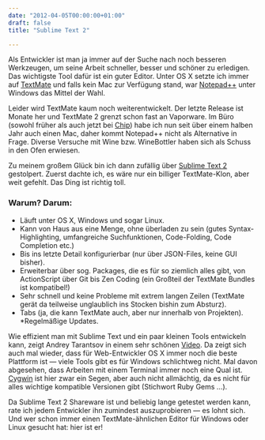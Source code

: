 ```yaml
---
date: "2012-04-05T00:00:00+01:00"
draft: false
title: "Sublime Text 2"

---
```

Als Entwickler ist man ja immer auf der Suche nach noch besseren Werkzeugen, um seine Arbeit schneller, besser und schöner zu erledigen. Das wichtigste Tool dafür ist ein guter Editor. Unter OS X setzte ich immer auf [TextMate](http://macromates.com/) und falls kein Mac zur Verfügung stand, war [Notepad++](http://notepad-plus-plus.org/) unter Windows das Mittel der Wahl.

Leider wird TextMate kaum noch weiterentwickelt. Der letzte Release ist Monate her und TextMate 2 grenzt schon fast an Vaporware. Im Büro (sowohl früher als auch jetzt bei [Chip](http://www.chip.de/)) habe ich nun seit über einem halben Jahr auch einen Mac, daher kommt Notepad++ nicht als Alternative in Frage. Diverse Versuche mit Wine bzw. WineBottler haben sich als Schuss in den Ofen erwiesen.

Zu meinem großem Glück bin ich dann zufällig über [Sublime Text 2](http://www.sublimetext.com/2) gestolpert. Zuerst dachte ich, es wäre nur ein billiger TextMate-Klon, aber weit gefehlt. Das Ding ist richtig toll.

### Warum? Darum:

* Läuft unter OS X, Windows und sogar Linux.
* Kann von Haus aus eine Menge, ohne überladen zu sein (gutes Syntax-Highlighting, umfangreiche Suchfunktionen, Code-Folding, Code Completion etc.)
* Bis ins letzte Detail konfigurierbar (nur über JSON-Files, keine GUI bisher).
* Erweiterbar über sog. Packages, die es für so ziemlich alles gibt, von ActionScript über Git bis Zen Coding (ein Großteil der TextMate Bundles ist kompatibel!)
* Sehr schnell und keine Probleme mit extrem langen Zeilen (TextMate gerät da teilweise unglaublich ins Stocken bishin zum Absturz).
* Tabs (ja, die kann TextMate auch, aber nur innerhalb von Projekten).
*Regelmäßige Updates.

Wie effizient man mit Sublime Text und ein paar kleinen Tools entwickeln kann, zeigt Andrey Tarantsov in einem sehr schönen [Video](http://tarantsov.com/blog/2012/02/sublime-text-workflow-that-beats-coda-and-espresso/). Da zeigt sich auch mal wieder, dass für Web-Entwickler OS X immer noch die beste Plattform ist — viele Tools gibt es für Windows schlichtweg nicht. Mal davon abgesehen, dass Arbeiten mit einem Terminal immer noch eine Qual ist. [Cygwin](http://www.cygwin.com/) ist hier zwar ein Segen, aber auch nicht allmächtig, da es nicht für alles wichtige kompatible Versionen gibt (Stichwort Ruby Gems …).

Da Sublime Text 2 Shareware ist und beliebig lange getestet werden kann, rate ich jedem Entwickler ihn zumindest auszuprobieren — es lohnt sich. Und wer schon immer einen TextMate-ähnlichen Editor für Windows oder Linux gesucht hat: hier ist er!
